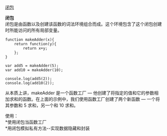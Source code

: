

[闭包](https://developer.mozilla.org/zh-CN/docs/Web/JavaScript/Closures)  

__闭包__  
闭包是由函数以及创建该函数的词法环境组合而成。这个环境包含了这个闭包创建时所能访问的所有局部变量。  

	function makeAdder(x){
		return function(y){
			return x+y;
		};
	}

	var add5 = makeAdder(5);
	var add10 = makeAdder(10);

	console.log(add5(2));
	console.log(add10(2));


从本质上讲，makeAdder 是一个函数工厂 — 他创建了将指定的值和它的参数相加求和的函数。在上面的示例中，我们使用函数工厂创建了两个新函数 — 一个将其参数和 5 求和，另一个和 10 求和。


使用：  
*使用闭包当函数工厂  
*用闭包模拟私有方法--实现数据隐藏和封装  

